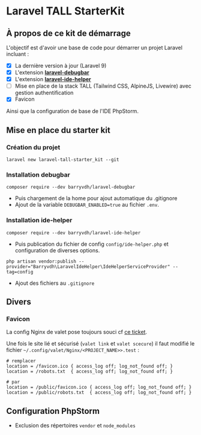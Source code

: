 # Laravel TALL StarterKit

## À propos de ce kit de démarrage

L'objectif est d'avoir une base de code pour démarrer un projet Laravel incluant :
- [x] La dernière version à jour (Laravel 9)
- [x] L'extension **[laravel-debugbar](https://github.com/barryvdh/laravel-debugbar)**
- [x] L'extension **[laravel-ide-helper](https://github.com/barryvdh/laravel-ide-helper)**
- [ ] Mise en place de la stack TALL (Tailwind CSS, AlpineJS, Livewire) avec gestion authentification
- [x] Favicon

Ainsi que la configuration de base de l'IDE PhpStorm.

## Mise en place du starter kit

### Création du projet

````shell
laravel new laravel-tall-starter_kit --git
````
### Installation debugbar

```shell
composer require --dev barryvdh/laravel-debugbar
```

* Puis chargement de la home pour ajout automatique du .gitignore
* Ajout de la variable `DEBUGBAR_ENABLED=true` au fichier `.env`.

### Installation ide-helper

```shell
composer require --dev barryvdh/laravel-ide-helper
```

* Puis publication du fichier de config `config/ide-helper.php` et configuration de diverses options.
```shell
php artisan vendor:publish --provider="Barryvdh\LaravelIdeHelper\IdeHelperServiceProvider" --tag=config
```
* Ajout des fichiers au `.gitignore`


## Divers

### Favicon

La config Nginx de valet pose toujours souci cf [ce ticket](https://github.com/laravel/valet/issues/375#issuecomment-1347146695).

Une fois le site lié et sécurisé (`valet link` et `valet scecure`) il faut modifié le fichier `~/.config/valet/Nginx/<PROJECT_NAME>>.test` :

```nginx
# remplacer
location = /favicon.ico { access_log off; log_not_found off; }
location = /robots.txt  { access_log off; log_not_found off; }

# par
location = /public/favicon.ico { access_log off; log_not_found off; }
location = /public/robots.txt  { access_log off; log_not_found off; }
```


## Configuration PhpStorm

* Exclusion des répertoires `vendor` et `node_modules`
